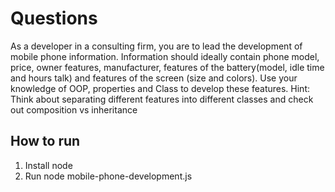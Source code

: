 # Questions

As a developer in a consulting firm, you are to lead the development of mobile phone information. Information should ideally contain phone model, price, owner features, manufacturer, features of the battery(model, idle time and hours talk) and features of the screen (size and colors). Use your knowledge of OOP, properties and Class to develop these features.
Hint: Think about separating different features into different classes and check out composition vs inheritance


## How to run
1. Install node
2. Run node mobile-phone-development.js